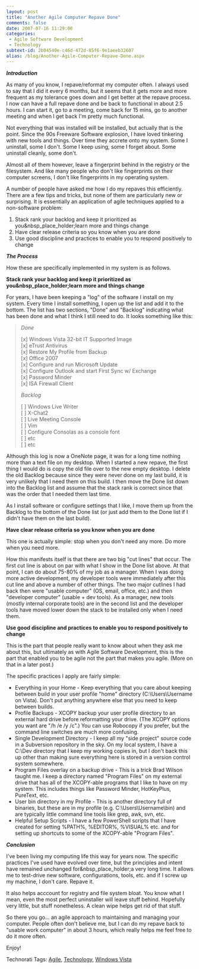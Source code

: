```yaml
---
layout: post
title: "Another Agile Computer Repave Done"
comments: false
date: 2007-07-16 11:29:00
categories:
 - Agile Software Development
 - Technology
subtext-id: 2b04540e-c46d-472d-85f6-9e1aeeb32607
alias: /blog/Another-Agile-Computer-Repave-Done.aspx
---
```



**_Introduction_**

As many of you know, I repave/reformat my computer often. I always used to say that I did it every 6 months, but it seems that it gets more and more frequent as my tolerance goes down and I get better at the repave process. I now can have a full repave done and be back to functional in about 2.5 hours. I can start it, go to a meeting, come back for 15 mins, go to another meeting and when I get back I'm pretty much functional. 

Not everything that was installed will be installed, but actually that is the point. Since the 90s Freeware Software explosion, I have loved tinkering with new tools and things. Over time they accrete onto my system. Some I uninstall, some I don't. Some I keep using, some I forget about. Some uninstall cleanly, some don't. 

Almost all of them however, leave a fingerprint behind in the registry or the filesystem. And like many people who don't like fingerprints on their computer screens, I don't like fingerprints in my operating system.

A number of people have asked me how I do my repaves this efficiently. There are a few tips and tricks, but none of them are particularly new or surprising. It is essentially an application of agile techniques applied to a non-software problem:

  1. Stack rank your backlog and keep it prioritized as you&nbsp_place_holder;learn more and things change 
  2. Have clear release criteria so you know when you are done 
  3. Use good discipline and practices to enable you to respond positively to change

**_The Process_**

How these are specifically implemented in my system is as follows.

**Stack rank your backlog and keep it prioritized as you&nbsp_place_holder;learn more and things change**

For years, I have been keeping a "log" of the software I install on my system. Every time I install something, I open up the list and add it to the bottom. The list has two sections, "Done" and "Backlog" indicating what has been done and what I think I still need to do. It looks something like this:

> _Done_
> 
> [x] Windows Vista 32-bit IT Supported Image  
[x] eTrust Antivirus  
[x] Restore My Profile from Backup  
[x] Office 2007  
[x] Configure and run Microsoft Update  
[x] Configure Outlook and start First Sync w/ Exchange  
[x] Password Minder  
[x] ISA Firewall Client
> 
> _Backlog_
> 
> [ ] Windows Live Writer  
[ ] X-Chat2  
[ ] Live Meeting Console  
[ ] Vim  
[ ] Configure Consolas as a console font  
[ ] etc  
[ ] etc

Although this log is now a OneNote page, it was for a long time nothing more than a text file on my desktop. When I started a new repave, the first thing I would do is copy the old file over to the new empty desktop. I delete the old Backlog because since they were never done on my last build, it is very unlikely that I need them on this build. I then move the Done list down into the Backlog list and assume that the stack rank is correct since that was the order that I needed them last time.

As I install software or configure settings that I like, I move them up from the Backlog to the bottom of the Done list (or just add them to the Done list if I didn't have them on the last build).

**Have clear release criteria so you know when you are done**

This one is actually simple: stop when you don't need any more. Do more when you need more.

How this manifests itself is that there are two big "cut lines" that occur. The first cut line is about on par with what I show in the Done list above. At that point, I can do about 75-80% of my job as a manager. When I was doing more active development, my developer tools were immediately after this cut line and above a number of other things. The two major cutlines I had back then were "usable computer" (OS, email, office, etc.) and then "developer computer" (usable + dev tools). As a manager, new tools (mostly internal corporate tools) are in the second list and the developer tools have moved lower down the stack to be installed only when I need them.

**Use good discipline and practices to enable you to respond positively to change**

This is the part that people really want to know about when they ask me about this, but ultimately as with Agile Software Development, this is the part that enabled you to be agile not the part that makes you agile. (More on that in a later post.)

The specific practices I apply are fairly simple:

  * Everything in your Home - Keep everything that you care about keeping between build in your user profile "home" directory (C:\Users\Username on Vista). Don't put anything anywhere else that you need to keep between builds. 
  * Profile Backups - XCOPY backup your user profile directory to an external hard drive before reformatting your drive. (The XCOPY options you want are "/h /e /y /c".) You can use Robocopy if you prefer, but the command line switches are much more confusing. 
  * Single Development Directory - I keep all my "side project" source code in a Subversion repository in the sky. On my local system, I have a C:\Dev directory that I keep my working copies in, but I don't back this up other than making sure everything here is stored in a version control system somewhere. 
  * Program Files overlay on a backup drive - This is a trick Brad Wilson taught me. I keep a directory named "Program Files" on my external drive that has all of the XCOPY-able programs that I like to have on my system. This includes things like Password Minder, HotKeyPlus, PureText, etc. 
  * User bin directory in my Profile - This is another directory full of binaries, but these are in my profile (e.g. C:\Users\Username\bin) and are typically little command line tools like grep, awk, svn, etc. 
  * Helpful Setup Scripts - I have a few PowerShell scripts that I have created for setting %PATH%, %EDITOR%, %VISUAL% etc. and for setting up shortcuts to some of the XCOPY-able "Program Files".

**_Conclusion_**

I've been living my computing life this way for years now. The specific practices I've used have evolved over time, but the principles and intent have remained unchanged for&nbsp_place_holder;a very long time. It allows me to test-drive new software, configurations, tools, etc. and if I screw up my machine, I don't care. Repave it. 

It also helps acccount for registry and file system bloat. You know what I mean, even the most perfect uninstaller will leave stuff behind. Hopefully very little, but stuff nonetheless. A clean wipe helps get rid of that stuff.

So there you go... an agile approach to maintaining and managing your computer. People often don't believe me, but I can do my repave back to "usable work computer" in about 3 hours, which really helps me feel free to do it more often.

Enjoy!

Technorati Tags: [Agile](http://technorati.com/tags/Agile), [Technology](http://technorati.com/tags/Technology), [Windows Vista](http://technorati.com/tags/Windows%20Vista)
